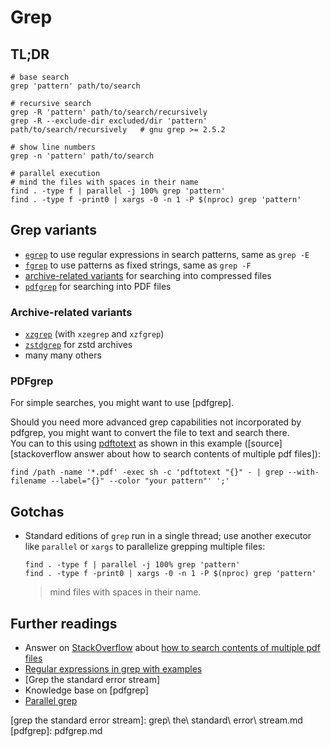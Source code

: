 # Grep

## TL;DR

```shell
# base search
grep 'pattern' path/to/search

# recursive search
grep -R 'pattern' path/to/search/recursively
grep -R --exclude-dir excluded/dir 'pattern' path/to/search/recursively   # gnu grep >= 2.5.2

# show line numbers
grep -n 'pattern' path/to/search

# parallel execution
# mind the files with spaces in their name
find . -type f | parallel -j 100% grep 'pattern'
find . -type f -print0 | xargs -0 -n 1 -P $(nproc) grep 'pattern'
```

## Grep variants

- [`egrep`](#egrep) to use regular expressions in search patterns, same as `grep -E`
- [`fgrep`](#fgrep) to use patterns as fixed strings, same as `grep -F`
- [archive-related variants](#archive-related-variants) for searching into compressed files
- [`pdfgrep`](#pdfgrep) for searching into PDF files

### Archive-related variants

- [`xzgrep`](#xzgrep) (with `xzegrep` and `xzfgrep`)
- [`zstdgrep`](#zstdgrep) for zstd archives
- many many others

### PDFgrep

For simple searches, you might want to use [pdfgrep].

Should you need more advanced grep capabilities not incorporated by pdfgrep, you might want to convert the file to text and search there.  
You can to this using [pdftotext](pdfgrep.md) as shown in this example ([source][stackoverflow answer about how to search contents of multiple pdf files]):

```shell
find /path -name '*.pdf' -exec sh -c 'pdftotext "{}" - | grep --with-filename --label="{}" --color "your pattern"' ';'
```

## Gotchas

- Standard editions of `grep` run in a single thread; use another executor like
  `parallel` or `xargs` to parallelize grepping multiple files:

  ```shell
  find . -type f | parallel -j 100% grep 'pattern'
  find . -type f -print0 | xargs -0 -n 1 -P $(nproc) grep 'pattern'
  ```

  > mind files with spaces in their name.

## Further readings

- Answer on [StackOverflow] about [how to search contents of multiple pdf files]
- [Regular expressions in grep with examples]
- [Grep the standard error stream]
- Knowledge base on [pdfgrep]
- [Parallel grep]

[grep the standard error stream]: grep\ the\ standard\ error\ stream.md
[pdfgrep]: pdfgrep.md

[stackoverflow]: https://stackoverflow.com

[how to search contents of multiple pdf files]: https://stackoverflow.com/a/4643518
[parallel grep]: https://www.highonscience.com/blog/2021/03/21/parallel-grep/
[regular expressions in grep with examples]: https://www.cyberciti.biz/faq/grep-regular-expressions/
